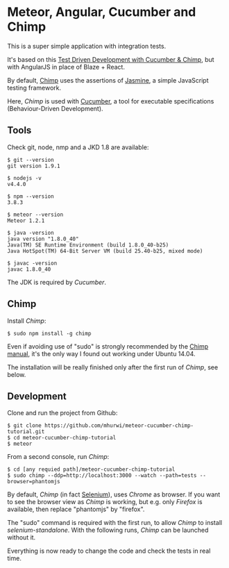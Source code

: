 # Meteor, Angular, Cucumber and Chimp

This is a super simple application with integration tests.

It's based on this [Test Driven Development with Cucumber & Chimp](http://www.mhurwi.com/tutorial-test-driven-development-with-meteor-cucumber-chimp/), but with AngularJS in place of Blaze + React.

By default, [Chimp](https://chimp.readme.io/) uses the assertions of [Jasmine](http://jasmine.github.io/), a simple JavaScript testing framework.

Here, *Chimp* is used with [Cucumber](https://cucumber.io/), a tool for executable specifications (Behaviour-Driven Development). 


## Tools

Check git, node, nmp and a JKD 1.8 are available:
```
$ git --version
git version 1.9.1

$ nodejs -v
v4.4.0

$ npm --version
3.8.3

$ meteor --version
Meteor 1.2.1

$ java -version
java version "1.8.0_40"
Java(TM) SE Runtime Environment (build 1.8.0_40-b25)
Java HotSpot(TM) 64-Bit Server VM (build 25.40-b25, mixed mode)

$ javac -version
javac 1.8.0_40
```

The JDK is required by *Cucumber*.

## Chimp

Install *Chimp*:
```
$ sudo npm install -g chimp
```

Even if avoiding use of "sudo" is strongly recommended by the [Chimp manual](https://chimp.readme.io/docs/installation#section-global-installation), it's the only way I found out working under Ubuntu 14.04. 

The installation will be really finished only after the first run of *Chimp*, see below. 

## Development

Clone and run the project from Github:
```
$ git clone https://github.com/mhurwi/meteor-cucumber-chimp-tutorial.git
$ cd meteor-cucumber-chimp-tutorial
$ meteor
```

From a second console, run *Chimp*:
```
$ cd [any requied path]/meteor-cucumber-chimp-tutorial
$ sudo chimp --ddp=http://localhost:3000 --watch --path=tests --browser=phantomjs
```

By default, *Chimp* (in fact [Selenium](http://www.seleniumhq.org/)), uses *Chrome* as browser. If you want to see the browser view as *Chimp* is working, but e.g. only *Firefox* is available, then replace "phantomjs" by "firefox".

The "sudo" command is required with the first run, to allow *Chimp* to install *selenium-standalone*.
With the following runs, *Chimp* can be launched without it.

Everything is now ready to change the code and check the tests in real time.



